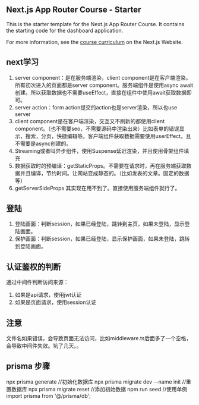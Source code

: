 ## Next.js App Router Course - Starter

This is the starter template for the Next.js App Router Course. It contains the starting code for the dashboard application.

For more information, see the [course curriculum](https://nextjs.org/learn) on the Next.js Website.

## next学习

1.  server component：是在服务端渲染，client component是在客户端渲染。所有初次进入的页面都是server component。服务端组件是使用async await创建。所以获取数据也不需要useEffect，直接在组件中使用await获取数据即可。
2.  server action：form action提交的action也是server渲染，所以也use server
3.  client component是在客户端渲染，交互又不刷新的都使用client component。（也不需要seo，不需要源码中渲染出来）比如表单的错误显示，搜索，分页，快捷编辑等。客户端组件获取数据需要使用userEffect。且不需要是async创建的。
4.  Streaming或者叫异步组件，使用Suspense延迟渲染，并且使用骨架组件填充
5.  数据获取时的预编译：getStaticProps。不需要在请求时，再在服务端获取数据并且编译，节约时间。让网站变成静态的。（比如发表的文章。固定的数据等）
6.  getServerSideProps 其实现在用不到了。直接使用服务端组件就行了。

## 登陆

1. 登陆画面：判断session，如果已经登陆，跳转到主页，如果未登陆，显示登陆画面。
2. 保护画面：判断session，如果已经登陆，显示保护画面，如果未登陆，跳转到登陆画面。

## 认证鉴权的判断

通过中间件判断访问来源：

1. 如果是api请求，使用jwt认证
2. 如果是页面请求，使用session认证

## 注意

文件名如果错误，会导致页面无法访问，比如middleware.ts后面多了一个空格，会导致中间件失效。坑了几天。。

## prisma 步骤

npx prisma generate
//初始化数据库
npx prisma migrate dev --name init
//重置数据库
npx prisma migrate reset
//添加初始数据
npm run seed
//使用单例
import prisma from '@/prisma/db';

